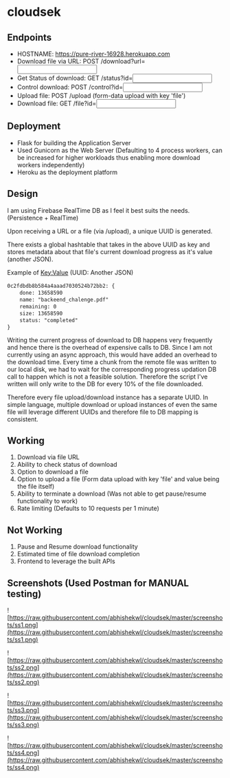 # cloudsek

## Endpoints
- HOSTNAME: https://pure-river-16928.herokuapp.com
- Download file via URL: POST /download?url=<INPUT>
- Get Status of download: GET /status?id=<INPUT>
- Control download: POST /control?id=<INPUT>
- Upload file: POST /upload (form-data upload with key 'file')
- Download file: GET /file?id=<INPUT>

## Deployment
- Flask for building the Application Server
- Used Gunicorn as the Web Server (Defaulting to 4 process workers, can be increased for higher workloads thus enabling more download workers independently)
- Heroku as the deployment platform

## Design
I am using Firebase RealTime DB as I feel it best suits the needs. (Persistence + RealTime)

Upon receiving a URL or a file (via /upload), a unique UUID is generated.

There exists a global hashtable that takes in the above UUID as key and stores metadata about that file's current download progress as it's value (another JSON).

Example of <Key:Value> (UUID: Another JSON)
```code
0c2fdbdb8b584a4aaad7030524b72bb2: {
    done: 13658590
    name: "backeend_chalenge.pdf"
    remaining: 0
    size: 13658590
    status: "completed"
}
```

Writing the current progress of download to DB happens very frequently and hence there is the overhead of expensive calls to DB. Since I am not currently using an async approach, this would have added an overhead to the download time. Every time a chunk from the remote file was written to our local disk, we had to wait for the corresponding progress updation DB call to happen which is not a feasible solution. Therefore the script I've written will only write to the DB for every 10% of the file downloaded.

Therefore every file upload/download instance has a separate UUID. In simple language, multiple download or upload instances of even the same file will leverage different UUIDs and therefore file to DB mapping is consistent.

## Working
1. Download via file URL
2. Ability to check status of download
3. Option to download a file
4. Option to upload a file (Form data upload with key 'file' and value being the file itself)
5. Ability to terminate a download (Was not able to get pause/resume functionality to work)
6. Rate limiting (Defaults to 10 requests per 1 minute)

## Not Working
1. Pause and Resume download functionality
2. Estimated time of file download completion
3. Frontend to leverage the built APIs

## Screenshots (Used Postman for MANUAL testing)
![https://raw.githubusercontent.com/abhishekwl/cloudsek/master/screenshots/ss1.png](https://raw.githubusercontent.com/abhishekwl/cloudsek/master/screenshots/ss1.png)


![https://raw.githubusercontent.com/abhishekwl/cloudsek/master/screenshots/ss2.png](https://raw.githubusercontent.com/abhishekwl/cloudsek/master/screenshots/ss2.png)


![https://raw.githubusercontent.com/abhishekwl/cloudsek/master/screenshots/ss3.png](https://raw.githubusercontent.com/abhishekwl/cloudsek/master/screenshots/ss3.png)


![https://raw.githubusercontent.com/abhishekwl/cloudsek/master/screenshots/ss4.png](https://raw.githubusercontent.com/abhishekwl/cloudsek/master/screenshots/ss4.png)
